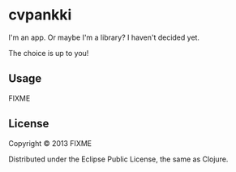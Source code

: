 # cvpankki

I'm an app. Or maybe I'm a library? I haven't decided yet. 

The choice is up to you!

## Usage

FIXME

## License

Copyright © 2013 FIXME

Distributed under the Eclipse Public License, the same as Clojure.

